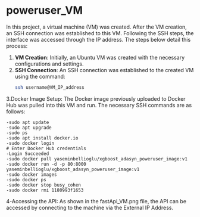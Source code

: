 
# poweruser_VM

In this project, a virtual machine (VM) was created. After the VM creation, an SSH connection was established to this VM. Following the SSH steps, the interface was accessed through the IP address. The steps below detail this process:

1. **VM Creation**: Initially, an Ubuntu VM was created with the necessary configurations and settings.
2. **SSH Connection**: An SSH connection was established to the created VM using the command:
   ```sh
   ssh username@VM_IP_address

3.Docker Image Setup: The Docker image previously uploaded to Docker Hub was pulled into this VM and run. The necessary SSH commands are as follows:

    -sudo apt update
    -sudo apt upgrade
    -sudo ps
    -sudo apt install docker.io
    -sudo docker login
    # Enter Docker Hub credentials
    -Login Succeeded
    -sudo docker pull yaseminbellioglu/xgboost_adasyn_poweruser_image:v1
    -sudo docker run -d -p 80:8000 yaseminbellioglu/xgboost_adasyn_poweruser_image:v1
    -sudo docker images
    -sudo docker ps
    -sudo docker stop busy_cohen
    -sudo docker rmi 1180993f1653

4-Accessing the API: As shown in the fastApi_VM.png file, the API can be accessed by connecting to the machine via the External IP Address.






